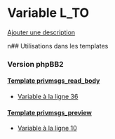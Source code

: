 # Variable L_TO
[Ajouter une description](https://fa-tvars.appspot.com/L_TO)

n## Utilisations dans les templates

### Version phpBB2

#### [Template privmsgs_read_body](subsilver/privmsgs_read_body.md)
* [Variable à la ligne 36](../subsilver/privmsgs_read_body.tpl#L36)

#### [Template privmsgs_preview](subsilver/privmsgs_preview.md)
* [Variable à la ligne 10](../subsilver/privmsgs_preview.tpl#L10)